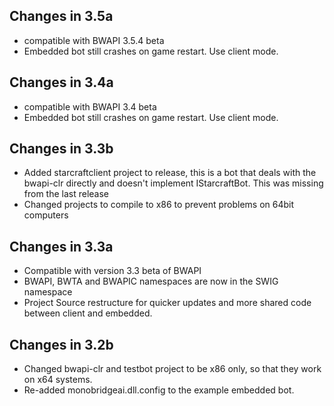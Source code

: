 ## Changes in 3.5a ##
  * compatible with BWAPI 3.5.4 beta
  * Embedded bot still crashes on game restart. Use client mode.

## Changes in 3.4a ##
  * compatible with BWAPI 3.4 beta
  * Embedded bot still crashes on game restart. Use client mode.

## Changes in 3.3b ##
  * Added starcraftclient project to release, this is a bot that deals with the bwapi-clr directly and doesn't implement IStarcraftBot. This was missing from the last release
  * Changed projects to compile to x86 to prevent problems on 64bit computers

## Changes in 3.3a ##
  * Compatible with version 3.3 beta of BWAPI
  * BWAPI, BWTA and BWAPIC namespaces are now in the SWIG namespace
  * Project Source restructure for quicker updates and more shared code between client and embedded.


## Changes in 3.2b ##
  * Changed bwapi-clr and testbot project to be x86 only, so that they work on x64 systems.
  * Re-added monobridgeai.dll.config to the example embedded bot.